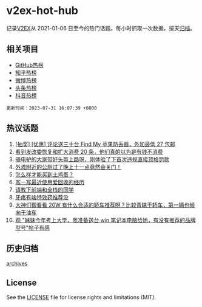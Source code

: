 # v2ex-hot-hub

 记录[V2EX](https://www.v2ex.com/)从 2021-01-06 日至今的热门话题。每小时抓取一次数据，按天[归档](archives)。
 
 ## 相关项目

- [GitHub热榜](https://github.com/it985/github-hot-hub)
- [知乎热榜](https://github.com/it985/zhihu-hot-hub)
- [微博热榜](https://github.com/it985/weibo-hot-hub)
- [头条热榜](https://github.com/it985/toutiao-hot-hub)
- [抖音热榜](https://github.com/it985/douyin-hot-hub)


 `更新时间：2023-07-31 16:07:39 +0800`

## 热议话题

1. [[抽奖] [优惠] 评论送三十台 Find My 苹果防丢器，外加最低 27 包邮](https://www.v2ex.com/t/961108)
1. [看到发改委恢复和扩大消费 20 条，他们真的以为是有钱不消费](https://www.v2ex.com/t/961142)
1. [骑电驴的大家带好头盔上路呀，刚体验了下首次违规直接顶格罚款](https://www.v2ex.com/t/961093)
1. [外滩附近的公厕过了晚上十一点竟然会关门！](https://www.v2ex.com/t/961085)
1. [怎么样才能买到土鸡蛋？](https://www.v2ex.com/t/961089)
1. [写一写最近使用爱回收的经历](https://www.v2ex.com/t/960987)
1. [请教下前端和全栈的同学](https://www.v2ex.com/t/961053)
1. [牙疼有啥特效药推荐没](https://www.v2ex.com/t/961066)
1. [大神们帮看看 20W 有什么合适的轿车推荐呀？比较青睐于轿车，第一辆也倾向于油车](https://www.v2ex.com/t/961158)
1. [观 "妹妹今年考上大学，我准备送台 win 笔记本电脑给她，有没有推荐的品牌型号"帖子有感](https://www.v2ex.com/t/961156)

## 历史归档

[archives](archives)

## License

See the [LICENSE](LICENSE) file for license rights and limitations (MIT).

